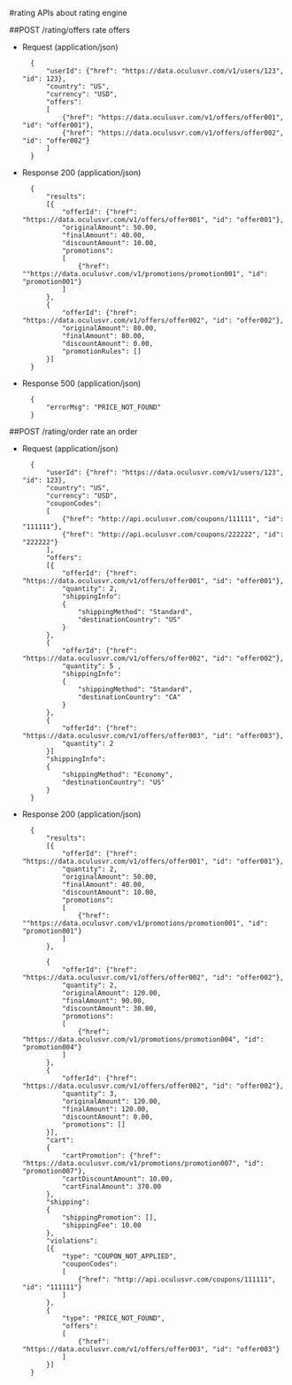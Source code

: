 #rating
APIs about rating engine

##POST /rating/offers
rate offers

+ Request (application/json)

        {
            "userId": {"href": "https://data.oculusvr.com/v1/users/123", "id": 123},
            "country": "US",
            "currency": "USD",
            "offers":
            [
                {"href": "https://data.oculusvr.com/v1/offers/offer001", "id": "offer001"},
                {"href": "https://data.oculusvr.com/v1/offers/offer002", "id": "offer002"}
            ]
        }

+ Response 200 (application/json)

        {
            "results":
            [{
                "offerId": {"href": "https://data.oculusvr.com/v1/offers/offer001", "id": "offer001"},
                "originalAmount": 50.00,
                "finalAmount": 40.00,
                "discountAmount": 10.00,
                "promotions": 
                [
                    {"href": ""https://data.oculusvr.com/v1/promotions/promotion001", "id": "promotion001"}
                ]
            },
            {
                "offerId": {"href": "https://data.oculusvr.com/v1/offers/offer002", "id": "offer002"},
                "originalAmount": 80.00, 
                "finalAmount": 80.00,
                "discountAmount": 0.00, 
                "promotionRules": []
            }]
        }
        
+ Response 500 (application/json)

        {
            "errorMsg": "PRICE_NOT_FOUND"
        }
        
##POST /rating/order
rate an order

+ Request (application/json)

        {
            "userId": {"href": "https://data.oculusvr.com/v1/users/123", "id": 123},
            "country": "US",
            "currency": "USD",
            "couponCodes":
            [
                {"href": "http://api.oculusvr.com/coupons/111111", "id": "111111"},
                {"href": "http://api.oculusvr.com/coupons/222222", "id": "222222"}
            ],
            "offers":
            [{ 
                "offerId": {"href": "https://data.oculusvr.com/v1/offers/offer001", "id": "offer001"},
                "quantity": 2,
                "shippingInfo":
                {
                    "shippingMethod": "Standard",
                    "destinationCountry": "US"
                }
            }, 
            { 
                "offerId": {"href": "https://data.oculusvr.com/v1/offers/offer002", "id": "offer002"},
                "quantity": 5 ,
                "shippingInfo":
                {
                    "shippingMethod": "Standard",
                    "destinationCountry": "CA"
                }
            },
            {
                "offerId": {"href": "https://data.oculusvr.com/v1/offers/offer003", "id": "offer003"},
                "quantity": 2
            }]
            "shippingInfo":
            {
                "shippingMethod": "Economy",
                "destinationCountry": "US"
            }
        }
 
        
+ Response 200 (application/json)

        {  
            "results":
            [{ 
                "offerId": {"href": "https://data.oculusvr.com/v1/offers/offer001", "id": "offer001"},
                "quantity": 2, 
                "originalAmount": 50.00,
                "finalAmount": 40.00, 
                "discountAmount": 10.00, 
                "promotions":
                [
                    {"href": ""https://data.oculusvr.com/v1/promotions/promotion001", "id": "promotion001"}
                ]
            }, 
            
            {
                "offerId": {"href": "https://data.oculusvr.com/v1/offers/offer002", "id": "offer002"},
                "quantity": 2, 
                "originalAmount": 120.00, 
                "finalAmount": 90.00,
                "discountAmount": 30.00, 
                "promotions":
                [
                    {"href": "https://data.oculusvr.com/v1/promotions/promotion004", "id": "promotion004"}
                ]
            },
            {
                "offerId": {"href": "https://data.oculusvr.com/v1/offers/offer002", "id": "offer002"},
                "quantity": 3, 
                "originalAmount": 120.00, 
                "finalAmount": 120.00,
                "discountAmount": 0.00, 
                "promotions": []
            }], 
            "cart": 
            { 
                "cartPromotion": {"href": "https://data.oculusvr.com/v1/promotions/promotion007", "id": "promotion007"},
                "cartDiscountAmount": 10.00,
                "cartFinalAmount": 370.00
            },
            "shipping":
            {
                "shippingPromotion": [],
                "shippingFee": 10.00
            },
            "violations":
            [{
                "type": "COUPON_NOT_APPLIED",
                "couponCodes":
                [
                    {"href": "http://api.oculusvr.com/coupons/111111", "id": "111111"}
                ]
            },
            {
                "type": "PRICE_NOT_FOUND",
                "offers":
                [
                    {"href": "https://data.oculusvr.com/v1/offers/offer003", "id": "offer003"}
                ]
            }]
        }
